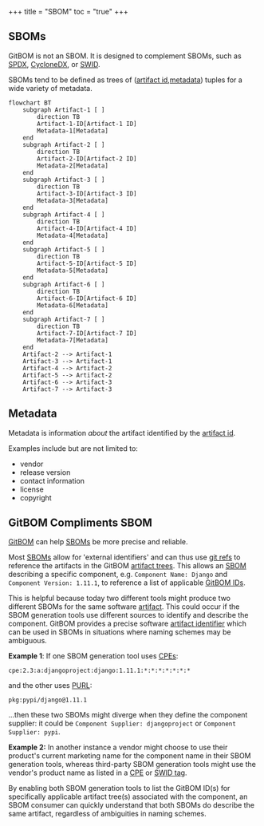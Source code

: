 +++
title = "SBOM"
toc = "true"
+++

## SBOMs
GitBOM is not an SBOM. It is designed to complement SBOMs, such as [SPDX](https://spdx.dev/), [CycloneDX](https://cyclonedx.org/), or [SWID](https://nvd.nist.gov/products/swid).

SBOMs tend to be defined as trees of ([artifact id](/glossary/artifact#artifact-identifiers),[metadata](#metadata)) tuples for a wide variety of metadata.

```mermaid
flowchart BT
    subgraph Artifact-1 [ ]
        direction TB
        Artifact-1-ID[Artifact-1 ID]
        Metadata-1[Metadata]
    end
    subgraph Artifact-2 [ ]
        direction TB
        Artifact-2-ID[Artifact-2 ID]
        Metadata-2[Metadata]
    end
    subgraph Artifact-3 [ ]
        direction TB
        Artifact-3-ID[Artifact-3 ID]
        Metadata-3[Metadata]
    end
    subgraph Artifact-4 [ ]
        direction TB
        Artifact-4-ID[Artifact-4 ID]
        Metadata-4[Metadata]
    end
    subgraph Artifact-5 [ ]
        direction TB
        Artifact-5-ID[Artifact-5 ID]
        Metadata-5[Metadata]
    end
    subgraph Artifact-6 [ ]
        direction TB
        Artifact-6-ID[Artifact-6 ID]
        Metadata-6[Metadata]
    end
    subgraph Artifact-7 [ ]
        direction TB
        Artifact-7-ID[Artifact-7 ID]
        Metadata-7[Metadata]
    end
    Artifact-2 --> Artifact-1
    Artifact-3 --> Artifact-1
    Artifact-4 --> Artifact-2
    Artifact-5 --> Artifact-2
    Artifact-6 --> Artifact-3
    Artifact-7 --> Artifact-3
```

## Metadata

Metadata is information *about* the artifact identified by the [artifact id](/glossary/artifact#artifact-identifiers).

Examples include but are not limited to:

- vendor
- release version
- contact information
- license
- copyright

## GitBOM Compliments SBOM
[GitBOM](/glossary/gitbom/) can help [SBOMs](/glossary/sbom) be more precise and reliable.

Most [SBOMs](/glossary/sbom) allow for 'external identifiers' and can thus use [git refs](/glossary/git/#git-ref) to reference the artifacts in the GitBOM [artifact trees](/glossary/artifact_tree). This allows an [SBOM](/glossary/sbom) describing a specific component, e.g. `Component Name: Django` and `Component Version: 1.11.1`, to reference a list of applicable [GitBOM IDs](/glossary/gitbom/#gitbom-identifier).

This is helpful because today two different tools might produce two different SBOMs for the same software [artifact](/glossary/artifact/). This could occur if the SBOM generation tools use different sources to identify and describe the component. GitBOM provides a precise software [artifact identifier](/glossary/artifact/#artifact-identifiers) which can be used in SBOMs in situations where naming schemes may be ambiguous.

**Example 1**: If one SBOM generation tool uses [CPEs](https://nvd.nist.gov/products/cpe):
```
cpe:2.3:a:djangoproject:django:1.11.1:*:*:*:*:*:*:*
```
and the other uses [PURL](https://github.com/package-url/purl-spec):
 ```
 pkg:pypi/django@1.11.1
 ```
 ...then these two SBOMs might diverge when they define the component supplier: it could be `Component Supplier: djangoproject` or `Component Supplier: pypi`.

 **Example 2:** In another instance a vendor might choose to use their product's current marketing name for the component name in their SBOM generation tools, whereas third-party SBOM generation tools might use the vendor's product name as listed in a [CPE](https://nvd.nist.gov/products/cpe) or [SWID tag](https://nvd.nist.gov/products/swid).

 By enabling both SBOM generation tools to list the GitBOM ID(s) for specifically applicable artifact tree(s) associated with the component, an SBOM consumer can quickly understand that both SBOMs do describe the same artifact, regardless of ambiguities in naming schemes.
